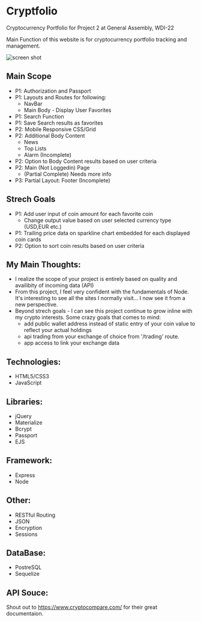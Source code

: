 # Cryptfolio

Cryptocurrency Portfolio for Project 2 at General Assembly, WDI-22

Main Function of this website is for cryptocurrency portfolio tracking and management.

![screen shot](https://i.imgur.com/C9BG9x7.png)

## Main Scope
* P1: Authorization and Passport
* P1: Layouts and Routes for following:
    * NavBar
    * Main Body - Display User Favorites
* P1: Search Function
* P1: Save Search results as favorites
* P2: Mobile Responsive CSS/Grid
* P2: Additional Body Content
    * News
    * Top Lists
    * Alarm (Incomplete)
* P2: Option to Body Content results based on user criteria
* P2: Main (Not Loggedin) Page 
    * (Partial Complete) Needs more info
* P3: Partial Layout: Footer (Incomplete)

## Strech Goals
* P1: Add user input of coin amount for each favorite coin
    * Change output value based on user selected currency type (USD,EUR etc.)
* P1: Trailing price data on sparkline chart embedded for each displayed coin cards
* P2: Option to sort coin results based on user criteria

## My Main Thoughts:
* I realize the scope of your project is entirely based on quality and availibity of incoming data (API)
* From this project, I feel very confident with the fundamentals of Node.  It's interesting to see all the sites I normally visit... I now see it from a new perspective.
* Beyond strech goals - I can see this project continue to grow inline with my crypto interests.  Some crazy goals that comes to mind:
    * add public wallet address instead of static entry of your coin value to reflect your actual holdings
    * api trading from your exchange of choice from '/trading' route.
    * app access to link your exchange data

## Technologies:
* HTML5/CSS3
* JavaScript

## Libraries:
* jQuery
* Materialize
* Bcrypt
* Passport
* EJS

## Framework:
* Express
* Node

## Other:
* RESTful Routing
* JSON
* Encryption
* Sessions

## DataBase:
* PostreSQL
* Sequelize

## API Souce:
Shout out to https://www.cryptocompare.com/ for their great documentaion. 
